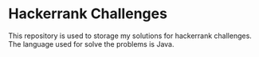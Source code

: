# Hackerrank Challenges

This repository is used to storage my solutions for hackerrank challenges. 
The language used for solve the problems is Java. 
